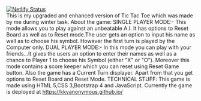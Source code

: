 [![Netlify Status](https://api.netlify.com/api/v1/badges/ad6a36fa-a375-4613-bfc9-f425aa5108df/deploy-status)](https://app.netlify.com/sites/kind-banach-700183/deploys)<br>
This is my upgraded and enhanced version of Tic Tac Toe which was made by me during winter task.
About the game:
SINGLE PLAYER MODE:-
This mode allows you to play against an unbeatable A.I. It has options to Reset Board as well as to Reset mode.The user gets an option to input his name as well as to choose his symbol. However the first turn is played by the Computer only.
DUAL PLAYER MODE:-
In this mode you can play with your friends...It gives the users an option to enter their names as well as a chance to Player 1 to choose his Symbol (either "X" or "O"). Moreover this mode contains a score keeper which you can reset using Reset Game button. Also the game has a Current Turn displayer. Apart from that you get options to Reset Board and Reset Mode.
TECHNICAL STUFF:
This game is made using HTML 5,CSS 3,Bootstrap 4 and JavaScript.
Currently the game is deployed at https://kkvanonymous.github.io/ 
